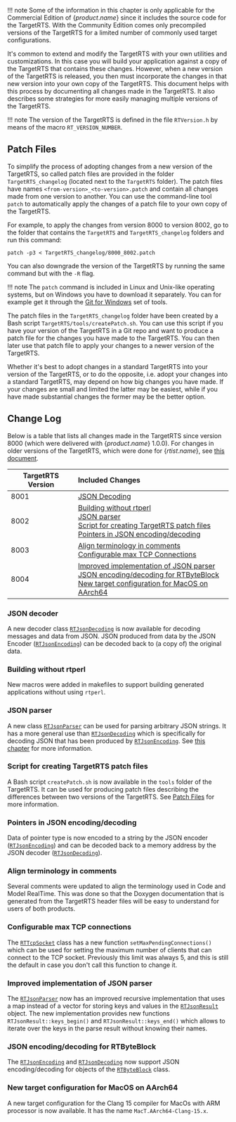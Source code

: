 !!! note 
    Some of the information in this chapter is only applicable for the Commercial Edition of {$product.name$} since it includes the source code for the TargetRTS. With the Community Edition comes only precompiled versions of the TargetRTS for a limited number of commonly used target configurations.

It's common to extend and modify the TargetRTS with your own utilities and customizations. In this case you will build your application against a copy of the TargetRTS that contains these changes. However, when a new version of the TargetRTS is released, you then must incorporate the changes in that new version into your own copy of the TargetRTS. This document helps with this process by documenting all changes made in the TargetRTS. It also describes some strategies for more easily managing multiple versions of the TargetRTS.

!!! note 
    The version of the TargetRTS is defined in the file `RTVersion.h` by means of the macro `RT_VERSION_NUMBER`.

## Patch Files
To simplify the process of adopting changes from a new version of the TargetRTS, so called patch files are provided in the folder `TargetRTS_changelog` (located next to the `TargetRTS` folder). The patch files have names `<from-version>_<to-version>.patch` and contain all changes made from one version to another. You can use the command-line tool `patch` to automatically apply the changes of a patch file to your own copy of the TargetRTS. 

For example, to apply the changes from version 8000 to version 8002, go to the folder that contains the `TargetRTS` and `TargetRTS_changelog` folders and run this command:

```
patch -p3 < TargetRTS_changelog/8000_8002.patch
```

You can also downgrade the version of the TargetRTS by running the same command but with the `-R` flag.

!!! note
    The `patch` command is included in Linux and Unix-like operating systems, but on Windows you have to download it separately. You can for example get it through the [Git for Windows](https://gitforwindows.org/) set of tools.

The patch files in the `TargetRTS_changelog` folder have been created by a Bash script `TargetRTS/tools/createPatch.sh`. You can use this script if you have your version of the TargetRTS in a Git repo and want to produce a patch file for the changes you have made to the TargetRTS. You can then later use that patch file to apply your changes to a newer version of the TargetRTS.

Whether it's best to adopt changes in a standard TargetRTS into your version of the TargetRTS, or to do the opposite, i.e. adopt your changes into a standard TargetRTS, may depend on how big changes you have made. If your changes are small and limited the latter may be easiest, while if you have made substantial changes the former may be the better option.

## Change Log
Below is a table that lists all changes made in the TargetRTS since version 8000 (which were delivered with {$product.name$} 1.0.0). For changes in older versions of the TargetRTS, which were done for {$rtist.name$}, see [this document](https://model-realtime.hcldoc.com/help/topic/com.ibm.xtools.rsarte.webdoc/pdf/ModelRealTime_RoseRT_All_Changes_in_Cpp_TargetRTS.pdf).

| TargetRTS Version | Included Changes | 
|----------|:-------------|
| 8001 | [JSON Decoding](#json-decoder) | 
| 8002 | [Building without rtperl](#building-without-rtperl) <br> [JSON parser](#json-parser) <br> [Script for creating TargetRTS patch files](#script-for-creating-targetrts-patch-files) <br> [Pointers in JSON encoding/decoding](#pointers-in-json-encodingdecoding) | 
| 8003 | [Align terminology in comments](#align-terminology-in-comments) <br> [Configurable max TCP Connections](#configurable-max-tcp-connections) |
| 8004 | [Improved implementation of JSON parser](#improved-implementation-of-json-parser) <br> [JSON encoding/decoding for RTByteBlock](#json-encodingdecoding-for-rtbyteblock) <br> [New target configuration for MacOS on AArch64](#new-target-configuration-for-macos-on-aarch64) |

### JSON decoder
A new decoder class [`RTJsonDecoding`](../targetrts-api/class_r_t_json_decoding.html) is now available for decoding messages and data from JSON. JSON produced from data by the JSON Encoder ([`RTJsonEncoding`](../targetrts-api/class_r_t_json_encoding.html)) can be decoded back to (a copy of) the original data.

### Building without rtperl
New macros were added in makefiles to support building generated applications without using `rtperl`.

### JSON parser
A new class [`RTJsonParser`](../targetrts-api/class_r_t_json_parser.html) can be used for parsing arbitrary JSON strings. It has a more general use than [`RTJsonDecoding`](../targetrts-api/class_r_t_json_decoding.html) which is specifically for decoding JSON that has been produced by [`RTJsonEncoding`](../targetrts-api/class_r_t_json_encoding.html). See [this chapter](encoding-decoding.md#json-parser) for more information.

### Script for creating TargetRTS patch files
A Bash script `createPatch.sh` is now available in the `tools` folder of the TargetRTS. It can be used for producing patch files describing the differences between two versions of the TargetRTS. See [Patch Files](#patch-files) for more information.

### Pointers in JSON encoding/decoding
Data of pointer type is now encoded to a string by the JSON encoder ([`RTJsonEncoding`](../targetrts-api/class_r_t_json_encoding.html)) and can be decoded back to a memory address by the JSON decoder ([`RTJsonDecoding`](../targetrts-api/class_r_t_json_decoding.html)).

### Align terminology in comments
Several comments were updated to align the terminology used in Code and Model RealTime. This was done so that the Doxygen documentation that is generated from the TargetRTS header files will be easy to understand for users of both products.

### Configurable max TCP connections
The [`RTTcpSocket`](../targetrts-api/class_r_t_tcp_socket.html) class has a new function `setMaxPendingConnections()` which can be used for setting the maximum number of clients that can connect to the TCP socket. Previously this limit was always 5, and this is still the default in case you don't call this function to change it.

### Improved implementation of JSON parser
The [`RTJsonParser`](../targetrts-api/class_r_t_json_parser.html) now has an improved recursive implementation that uses a map instead of a vector for storing keys and values in the [`RTJsonResult`](../targetrts-api/class_r_t_json_result.html) object. The new implementation provides new functions `RTJsonResult::keys_begin()` and `RTJsonResult::keys_end()` which allows to iterate over the keys in the parse result without knowing their names.

### JSON encoding/decoding for RTByteBlock
The [`RTJsonEncoding`](../targetrts-api/class_r_t_json_encoding.html) and [`RTJsonDecoding`](../targetrts-api/class_r_t_json_decoding.html) now support JSON encoding/decoding for objects of the [`RTByteBlock`](../targetrts-api/class_r_t_byte_block.html) class.

### New target configuration for MacOS on AArch64
A new target configuration for the Clang 15 compiler for MacOs with ARM processor is now available. It has the name `MacT.AArch64-Clang-15.x`.